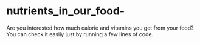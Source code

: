 # nutrients_in_our_food-
Are you interested how much calorie and vitamins you get from your food? You can check it easily just by running a few lines of code.
